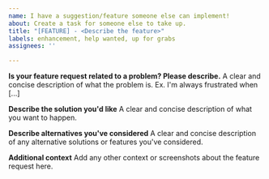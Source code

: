 ```yaml
---
name: I have a suggestion/feature someone else can implement!
about: Create a task for someone else to take up.
title: "[FEATURE] - <Describe the feature>"
labels: enhancement, help wanted, up for grabs
assignees: ''

---
```


**Is your feature request related to a problem? Please describe.**
A clear and concise description of what the problem is. Ex. I'm always frustrated when [...]

**Describe the solution you'd like**
A clear and concise description of what you want to happen.

**Describe alternatives you've considered**
A clear and concise description of any alternative solutions or features you've considered.

**Additional context**
Add any other context or screenshots about the feature request here.
